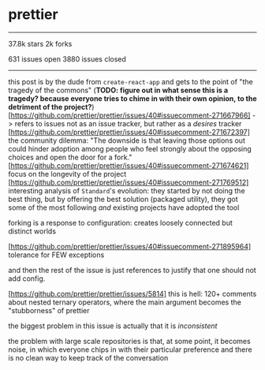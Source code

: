 # prettier

---

37.8k stars
2k forks

631 issues open
3880 issues closed

---

this post is by the dude from `create-react-app` and gets to the point of "the tragedy of the commons" (**TODO: figure out in what sense this is a tragedy? because everyone tries to chime in with their own opinion, to the detriment of the project?**)
[https://github.com/prettier/prettier/issues/40#issuecomment-271667966] -> refers to issues not as an issue tracker, but rather as a *desires* tracker
[https://github.com/prettier/prettier/issues/40#issuecomment-271672397] the community dilemma: "The downside is that leaving those options out could hinder adoption among people who feel strongly about the opposing choices and open the door for a fork."
[https://github.com/prettier/prettier/issues/40#issuecomment-271674621] focus on the longevity of the project
[https://github.com/prettier/prettier/issues/40#issuecomment-271769512] interesting analysis of `Standard`'s evolution: they started by not doing the best thing, but by offering the best solution (packaged utility), they got some of the most following *and* existing projects have adopted the tool

forking is a response to configuration: creates loosely connected but distinct worlds

[https://github.com/prettier/prettier/issues/40#issuecomment-271895964] tolerance for FEW exceptions

and then the rest of the issue is just references to justify that one should not add config.

[https://github.com/prettier/prettier/issues/5814] this is hell: 120+ comments about nested ternary operators, where the main argument becomes the "stubborness" of prettier

the biggest problem in this issue is actually that it is *inconsistent*

the problem with large scale repositories is that, at some point, it becomes noise, in which everyone chips in with their particular preference and there is no clean way to keep track of the conversation